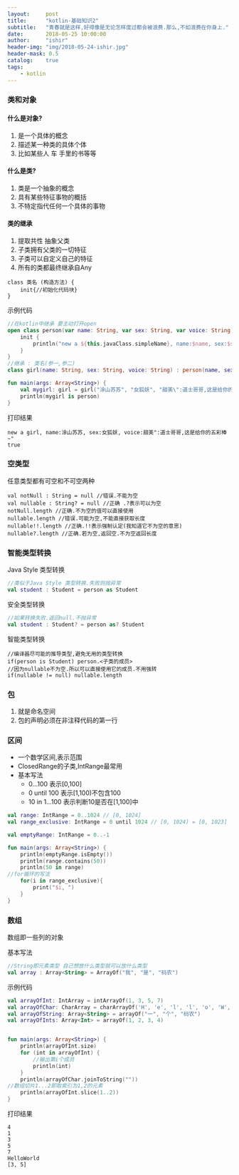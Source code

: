 ```yaml
---
layout:     post
title:      "kotlin-基础知识2"
subtitle:   "青春就是这样,好得像是无论怎样度过都会被浪费.那么,不如浪费在你身上."
date:       2018-05-25 10:00:00
author:     "ishir"
header-img: "img/2018-05-24-ishir.jpg"
header-mask: 0.5
catalog:    true
tags:
    - kotlin
---
```

**<font size="5">  </font>**
<!--上标:º ¹ ² ³ ⁴⁵ ⁶ ⁷ ⁸ ⁹ ⁺ ⁻ ⁼ ⁽ ⁾ ⁿ ′ ½下标:₀ ₁ ₂ ₃ ₄ ₅ ₆ ₇ ₈ ₉ ₊ ₋ ₌ ₍ ₎
[<font size="2" color="#006666">包级函数</font>](#package)<p id = "package"></p>-->


### 类和对象

#### 什么是对象?

1. 是一个具体的概念
1. 描述某一种类的具体个体
1. 比如某些人 车 手里的书等等

#### 什么是类?

1. 类是一个抽象的概念
1. 具有某些特征事物的概括
1. 不特定指代任何一个具体的事物

#### 类的继承

1. 提取共性 抽象父类
1. 子类拥有父类的一切特征
1. 子类可以自定义自己的特征
1. 所有的类都最终继承自Any


```
class 类名 (构造方法) {
	init{//初始化代码块}
}
```
示例代码

```kotlin
//在kotlin中继承 要主动打开open
open class person(var name: String, var sex: String, var voice: String) {
    init {
        println("new a ${this.javaClass.simpleName}, name:$name, sex:$sex, voice:$voice")
    }
}
//继承 : 类名(参一,参二)
class girl(name: String, sex: String, voice: String) : person(name, sex, voice) {}

fun main(args: Array<String>) {
    val mygirl: girl = girl("涂山苏苏", "女狐妖", "甜美\":道士哥哥,这是给你的五彩棒~\"")
    println(mygirl is person)
}

```

打印结果

```
new a girl, name:涂山苏苏, sex:女狐妖, voice:甜美":道士哥哥,这是给你的五彩棒~"
true
```

### 空类型

任意类型都有可空和不可空两种

```
val notNull : String = null //错误.不能为空
val nullable : String? = null //正确 .?表示可以为空
notNull.length //正确.不为空的值可以直接使用
nullable.length //错误.可能为空,不能直接获取长度
nullable!!.length //正确.!!表示强制认定(我知道它不为空的意思)
nullable?.length //正确.若为空,返回空.不为空返回长度
```

### 智能类型转换

Java Style 类型转换

```Kotlin
//类似于Java Style 类型转换.失败则抛异常
val student : Student = person as Student
```

安全类型转换

```Kotlin
//如果转换失败.返回null.不抛异常
val student : Student? = person as? Student
```

智能类型转换

```
//编译器尽可能的推导类型,避免无用的类型转换
if(person is Student) person.<子类的成员>
//因为nullable不为空.所以可以直接使用它的成员.不用强转
if(nullable != null) nullable.length
```

### 包

1. 就是命名空间
1. 包的声明必须在非注释代码的第一行

### 区间

* 一个数学区间,表示范围
* ClosedRange的子类,IntRange最常用
* 基本写法
	* 0...100 表示[0,100]
	* 0 until 100 表示[1,100)不包含100
	* 10 in 1...100 表示判断10是否在[1,100]中


```Kotlin
val range: IntRange = 0..1024 // [0, 1024]
val range_exclusive: IntRange = 0 until 1024 // [0, 1024) = [0, 1023]

val emptyRange: IntRange = 0..-1

fun main(args: Array<String>) {
    println(emptyRange.isEmpty())
    println(range.contains(50))
    println(50 in range)
//for循环的写法
    for(i in range_exclusive){
        print("$i, ")
    }
}
```

### 数组

数组即一些列的对象

基本写法

```Kotlin
//String即元素类型 自己想放什么类型就可以放什么类型
val array : Array<String> = ArrayOf("我", "是", "码农")
```

示例代码

```Kotlin
val arrayOfInt: IntArray = intArrayOf(1, 3, 5, 7)
val arrayOfChar: CharArray = charArrayOf('H', 'e', 'l', 'l', 'o', 'W', 'o', 'r', 'l', 'd')
val arrayOfString: Array<String> = arrayOf("一", "个", "码农")
val arrayOfInts: Array<Int> = arrayOf(1, 2, 3, 4)


fun main(args: Array<String>) {
    println(arrayOfInt.size)
    for (int in arrayOfInt) {
		//输出第i个成员
        println(int)
    }
    println(arrayOfChar.joinToString(""))
//数组切片1...2即取索引为1,2的元素
    println(arrayOfInt.slice(1..2))
}
```

打印结果

```
4
1
3
5
7
HelloWorld
[3, 5]

```
